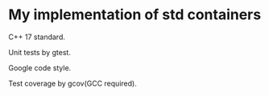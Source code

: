 # My implementation of std containers

C++ 17 standard.

Unit tests by gtest.

Google code style.

Test coverage by gcov(GCC required).
